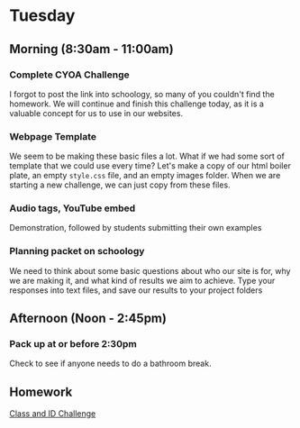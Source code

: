 # Tuesday

## Morning (8:30am - 11:00am)

### Complete CYOA Challenge

I forgot to post the link into schoology, so many of you couldn't find the homework. We will continue and finish this challenge today, as it is a valuable concept for us to use in our websites.

### Webpage Template

We seem to be making these basic files a lot. What if we had some sort of template that we could use every time? Let's make a copy of our html boiler plate, an empty `style.css` file, and an empty images folder. When we are starting a new challenge, we can just copy from these files.

### Audio tags, YouTube embed

Demonstration, followed by students submitting their own examples

### Planning packet on schoology

We need to think about some basic questions about who our site is for, why we are making it, and what kind of results we aim to achieve. Type your responses into text files, and save our results to your project folders

## Afternoon (Noon - 2:45pm)

### Pack up at or before 2:30pm

Check to see if anyone needs to do a bathroom break.

## Homework

[Class and ID Challenge](../challenges/class-id.md)
